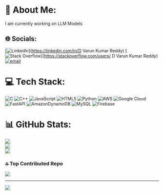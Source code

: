 # 💫 About Me:
I am currently working on LLM Models<br>


## 🌐 Socials:
[![LinkedIn](https://img.shields.io/badge/LinkedIn-%230077B5.svg?logo=linkedin&logoColor=white)](https://linkedin.com/in/D Varun Kumar Reddy) [![Stack Overflow](https://img.shields.io/badge/-Stackoverflow-FE7A16?logo=stack-overflow&logoColor=white)](https://stackoverflow.com/users/ D Varun Kumar Reddy) [![email](https://img.shields.io/badge/Email-D14836?logo=gmail&logoColor=white)](mailto:dv1749254@gmail.com) 

# 💻 Tech Stack:
![C](https://img.shields.io/badge/c-%2300599C.svg?style=for-the-badge&logo=c&logoColor=white) ![C++](https://img.shields.io/badge/c++-%2300599C.svg?style=for-the-badge&logo=c%2B%2B&logoColor=white) ![JavaScript](https://img.shields.io/badge/javascript-%23323330.svg?style=for-the-badge&logo=javascript&logoColor=%23F7DF1E) ![HTML5](https://img.shields.io/badge/html5-%23E34F26.svg?style=for-the-badge&logo=html5&logoColor=white) ![Python](https://img.shields.io/badge/python-3670A0?style=for-the-badge&logo=python&logoColor=ffdd54) ![AWS](https://img.shields.io/badge/AWS-%23FF9900.svg?style=for-the-badge&logo=amazon-aws&logoColor=white) ![Google Cloud](https://img.shields.io/badge/GoogleCloud-%234285F4.svg?style=for-the-badge&logo=google-cloud&logoColor=white) ![FastAPI](https://img.shields.io/badge/FastAPI-005571?style=for-the-badge&logo=fastapi) ![AmazonDynamoDB](https://img.shields.io/badge/Amazon%20DynamoDB-4053D6?style=for-the-badge&logo=Amazon%20DynamoDB&logoColor=white) ![MySQL](https://img.shields.io/badge/mysql-4479A1.svg?style=for-the-badge&logo=mysql&logoColor=white) ![Firebase](https://img.shields.io/badge/firebase-a08021?style=for-the-badge&logo=firebase&logoColor=ffcd34)
# 📊 GitHub Stats:
![](https://github-readme-stats.vercel.app/api?username=varun200418&theme=dark&hide_border=false&include_all_commits=true&count_private=false)<br/>
![](https://nirzak-streak-stats.vercel.app/?user=varun200418&theme=dark&hide_border=false)<br/>
![](https://github-readme-stats.vercel.app/api/top-langs/?username=varun200418&theme=dark&hide_border=false&include_all_commits=true&count_private=false&layout=compact)

### 🔝 Top Contributed Repo
![](https://github-contributor-stats.vercel.app/api?username=varun200418&limit=5&theme=dark&combine_all_yearly_contributions=true)

---
[![](https://visitcount.itsvg.in/api?id=varun200418&icon=0&color=0)](https://visitcount.itsvg.in)

<!-- Proudly created with GPRM ( https://gprm.itsvg.in ) -->
